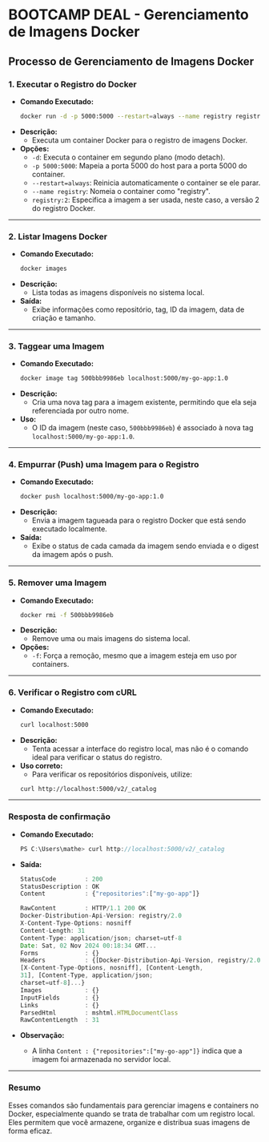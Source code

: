 # BOOTCAMP DEAL - Gerenciamento de Imagens Docker

## Processo de Gerenciamento de Imagens Docker

### 1. **Executar o Registro do Docker**

- **Comando Executado:**
    ```bash
    docker run -d -p 5000:5000 --restart=always --name registry registry:2
    ```
- **Descrição:**
    - Executa um container Docker para o registro de imagens Docker.
- **Opções:**
    - `-d`: Executa o container em segundo plano (modo detach).
    - `-p 5000:5000`: Mapeia a porta 5000 do host para a porta 5000 do container.
    - `--restart=always`: Reinicia automaticamente o container se ele parar.
    - `--name registry`: Nomeia o container como "registry".
    - `registry:2`: Especifica a imagem a ser usada, neste caso, a versão 2 do registro Docker.

---

### 2. **Listar Imagens Docker**

- **Comando Executado:**
    ```bash
    docker images
    ```
- **Descrição:**
    - Lista todas as imagens disponíveis no sistema local.
- **Saída:**
    - Exibe informações como repositório, tag, ID da imagem, data de criação e tamanho.

---

### 3. **Taggear uma Imagem**

- **Comando Executado:**
    ```bash
    docker image tag 500bbb9986eb localhost:5000/my-go-app:1.0
    ```
- **Descrição:**
    - Cria uma nova tag para a imagem existente, permitindo que ela seja referenciada por outro nome.
- **Uso:**
    - O ID da imagem (neste caso, `500bbb9986eb`) é associado à nova tag `localhost:5000/my-go-app:1.0`.

---

### 4. **Empurrar (Push) uma Imagem para o Registro**

- **Comando Executado:**
    ```bash
    docker push localhost:5000/my-go-app:1.0
    ```
- **Descrição:**
    - Envia a imagem tagueada para o registro Docker que está sendo executado localmente.
- **Saída:**
    - Exibe o status de cada camada da imagem sendo enviada e o digest da imagem após o push.

---

### 5. **Remover uma Imagem**

- **Comando Executado:**
    ```bash
    docker rmi -f 500bbb9986eb
    ```
- **Descrição:**
    - Remove uma ou mais imagens do sistema local.
- **Opções:**
    - `-f`: Força a remoção, mesmo que a imagem esteja em uso por containers.

---

### 6. **Verificar o Registro com cURL**

- **Comando Executado:**
    ```bash
    curl localhost:5000
    ```
- **Descrição:**
    - Tenta acessar a interface do registro local, mas não é o comando ideal para verificar o status do registro.
- **Uso correto:**
    - Para verificar os repositórios disponíveis, utilize:
    ```bash
    curl http://localhost:5000/v2/_catalog
    ```

---

### Resposta de confirmação

- **Comando Executado:**
    ```jsx
    PS C:\Users\mathe> curl http://localhost:5000/v2/_catalog
    ```
- **Saída:**
    ```jsx
    StatusCode        : 200
    StatusDescription : OK
    Content           : {"repositories":["my-go-app"]}
    ```
    ```jsx
    RawContent        : HTTP/1.1 200 OK
    Docker-Distribution-Api-Version: registry/2.0
    X-Content-Type-Options: nosniff
    Content-Length: 31
    Content-Type: application/json; charset=utf-8
    Date: Sat, 02 Nov 2024 00:18:34 GMT...
    Forms             : {}
    Headers           : {[Docker-Distribution-Api-Version, registry/2.0],
    [X-Content-Type-Options, nosniff], [Content-Length,
    31], [Content-Type, application/json;
    charset=utf-8]...}
    Images            : {}
    InputFields       : {}
    Links             : {}
    ParsedHtml        : mshtml.HTMLDocumentClass
    RawContentLength  : 31
    ```

- **Observação:**
    - A linha `Content : {"repositories":["my-go-app"]}` indica que a imagem foi armazenada no servidor local.

---

### Resumo

Esses comandos são fundamentais para gerenciar imagens e containers no Docker, especialmente quando se trata de trabalhar com um registro local. Eles permitem que você armazene, organize e distribua suas imagens de forma eficaz.

